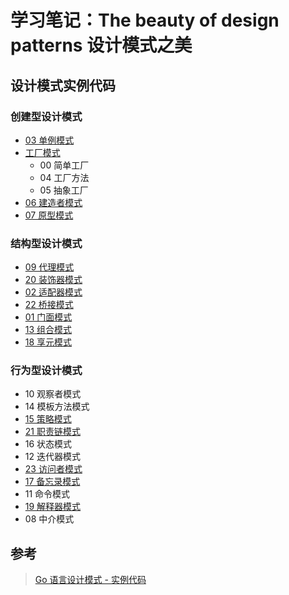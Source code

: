 # 学习笔记：The beauty of design patterns 设计模式之美

## 设计模式实例代码

### 创建型设计模式

- [03 单例模式](./singleton/README.md)
- [工厂模式](./factory/README.md)
  - 00 简单工厂
  - 04 工厂方法
  - 05 抽象工厂
- [06 建造者模式](./builder/README.md)
- [07 原型模式](./prototype/README.md)

### 结构型设计模式

- [09 代理模式](./proxy/README.md)
- [20 装饰器模式](./decorator/README.md)
- [02 适配器模式](./adapter/README.md)
- [22 桥接模式](./bridge/README.md)
- [01 门面模式](./facade/README.md)
- [13 组合模式](./composite/README.md)
- [18 享元模式](./flyweight/README.md)

### 行为型设计模式

- 10 观察者模式
- 14 模板方法模式
- [15 策略模式](./strategy/README.md)
- [21 职责链模式](./chain_of_responsiblility/README.md)
- 16 状态模式
- 12 迭代器模式
- [23 访问者模式](./visitor/README.md)
- [17 备忘录模式](./memento/README.md)
- 11 命令模式
- [19 解释器模式](./interpreter/README.md)
- 08 中介模式

## 参考

> [Go 语言设计模式 - 实例代码][0]

[0]: https://github.com/senghoo/golang-design-pattern '设计模式 Go 实例 - 《研磨设计模式》学习笔记'
